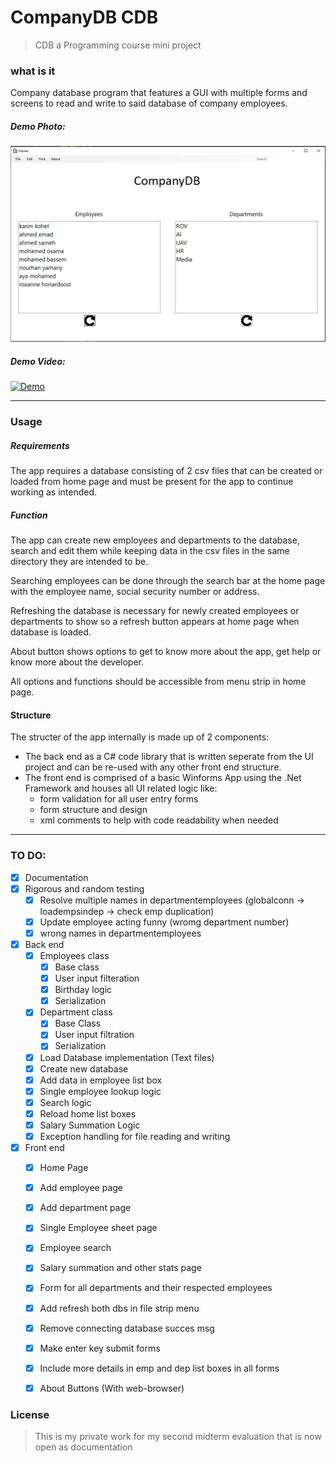 # CompanyDB CDB

> CDB a Programming course mini project

### what is it

Company database program that features a GUI with multiple forms and screens to read and write to said database of company employees.

##### Demo Photo:
![Demo picture](https://raw.githubusercontent.com/karimkohel/CompanyDB/main/examplepic.PNG "Demo")

##### Demo Video:
[![Demo](http://img.youtube.com/vi/S5bzzSTNCdY/0.jpg)](http://www.youtube.com/watch?v=S5bzzSTNCdY "Demo")

---

### Usage

##### Requirements
The app requires a database consisting of 2 csv files that can be created or loaded from home page and must be present for the app to continue working as intended.

##### Function
The app can create new employees and departments to the database, search and edit them while keeping data in the csv files in the same directory they are intended to be.

Searching employees can be done through the search bar at the home page with the employee name, social security number or address.

Refreshing the database is necessary for newly created employees or departments to show so a refresh button appears at home page when database is loaded.

About button shows options to get to know more about the app, get help or know more about the developer.

All options and functions should be accessible from menu strip in home page.

#### Structure
The structer of the app internally is made up of 2 components:
- The back end as a C# code library that is written seperate from the UI project and can be re-used with any other front end structure.
- The front end is comprised of a basic Winforms App using the .Net Framework and houses all UI related logic like:
    - form validation for all user entry forms
    - form structure and design
    - xml comments to help with code readability when needed


---

###  TO DO:

- [X] Documentation
- [X] Rigorous and random testing
    - [X] Resolve multiple names in departmentemployees (globalconn -> loadempsindep -> check emp duplication)
    - [X] Update employee acting funny (wromg department number)
    - [X] wrong names in departmentemployees
- [x] Back end
    - [X] Employees class
        - [X] Base class
        - [x] User input filteration
        - [x] Birthday logic
        - [X] Serialization
    - [X] Department class
        - [X] Base Class
        - [X] User input filtration
        - [X] Serialization
    - [X] Load Database implementation (Text files)
    - [X] Create new database
    - [X] Add data in employee list box
    - [X] Single employee lookup logic
    - [X] Search logic
    - [X] Reload home list boxes
    - [X] Salary Summation Logic
    - [X] Exception handling for file reading and writing
- [X] Front end
    - [X] Home Page
    - [X] Add employee page
    - [X] Add department page
    - [X] Single Employee sheet page
    - [X] Employee search
    - [X] Salary summation and other stats page
    - [X] Form for all departments and their respected employees
    - [X] Add refresh both dbs in file strip menu
    - [X] Remove connecting database succes msg
    - [X] Make enter key submit forms
    - [X] Include more details in emp and dep list boxes in all forms
    - [X] About Buttons (With web-browser)


### License 
> This is my private work for my second midterm evaluation that is now open as documentation

